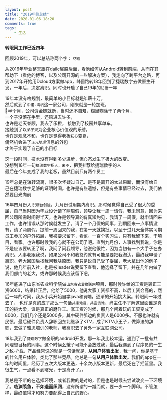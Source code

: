 ```yaml
---
layout: post
title: "2019年终总结"  
date: 2020-01-06 18:20 
comments: true
tags: 
	- 生活
---
```

  

**转眼间工作已近四年**  

回顾2019年，可以总结称两个字： `彷徨`  

从2016年毕业整天跟在dailc屁股后面，看他如何从Android转到前端，从而在其帮助下（看他的博客，以及公司开源的一些解决方案），我走向了跨平台之路，再到2017年开始用Dcloud方案做app，峰回路转18年回到了捷瑞数字去做原生开发，一年后，决定离职。同时也开启了自己19年的`彷徨`一年  

19年本没有啥规划，最简单的小目标就是年薪十万，   
然后就到了`中诺.海帆`这一家公司，刚来就是一轮加班，  
半个月，公司资金链就断，当时还不自知，糊里糊涂干了两个月，  
一个子没落在手里，还赔进去许多，   
也许是老天眷顾，我去了乐橙， 接触到了校园共享单车，   
接触到了以`弟子规`为企业核心价值观的乐骋，  
也许是观念不和，也许是觉得老板`初心`变更，  
偶然机会进了`正元地理`信息的外包  
才终于实现了自己的小目标   


这一段时间，技术没有得到多少进步，但心态发生了极大的改变。   
没想到18年一句`捷瑞数字招人，来不`，把我推荐给捷瑞数字的人  
最后在今年变成了我的老板，虽然目前只有两个员工   

19年总是在辗转流离，很多次怀疑过自己，是不是离开的太过果断，而没有给自己在捷瑞数字足够的证明时间。也许是有些遗憾，但是有些事情已经过去，我们依然要目光向前   

16年四月份入职`烟台创迹`，九月份试用期内离职。那时候觉得自己受了很大的委屈，自己当时因为毕业设计请了两周假，领导让我一周一请假，我未同意，因为来回公司所需时间得半天。也许是领导真的有真知灼见，我请了一周假，就申请回来工作，也许错误从那时候就发生了。请了一个月假的同事，到期回来一点事情没有，请了两周假，提前一周回来的我，在第一天就挨批，以至于过几天全体实习期员工参加的户外拓展，我被要求留下，看家。一百个实习生，只有我留下来，干项目，看家。也许那时候我的心就不在公司了吧。直到九月份，人事找到我说，你是不是应该要转正了啊，我问了问我领导，他说他很忙，因为当初有一个大手子在办离职。人事老跟我说，如果公司不和我签约就有可能是要把我淘汰，最终我申请了离职。老大回国后找我问我啥原因，我只是说自己受了委屈，老大拿出他的例子说，他几年前入社，也是被leader说要留下查看，他选择了留下，并在几年内做了我们部门的老大，或许那时候我应该留下吧。   

16年底进了山东省农业科学院做`山东省农业物联网`项目，那时候许给的工资是转正工资6000，结果转正后，他给了5000，他说大家工资都不高，以后工资会高的，然后一年的时间，我从小兵开始自学java和前端，逐渐的开始挑大梁。转眼间一年过去了， 也许是真的应了那么一句话`共患难易，共富贵难`，尚主任不了解这里面谁是真正的挑大梁，谁是真正的磨洋工。涨工资的时候，那几个闲着玩的工资变成了8000，我们几个还是5000多，其中硬件那边的负责人是6000多。不服也许就有民愤，最后硬件负责人辞职回东北继承了KTV，成了KTV小王子，做算法的辞职，去做了雅思培训的老师，我离职去了另外一家互联网公司。   

18年我到了`捷瑞数字`做全职的android开发，那一年我比较幸运，遇到了一批有共同理想目标的同事。这个时候幺蛾子可能不会放过我，最后我遇到了程序员的一生之敌-`产品`。产品经常说的就是一句话就是，**从用户体验出发**，我一问，你是基于的什么用户体验，类比了那些竞品。他总是一句**从用户体验出发**。我们的app在一年的时间里，经历了五次大版本更迭，十余次小版本更新，最后死在了摇篮里。我很生气，一点看不到曙光，于是离开了。。    

我总是不断的在选择环境，或者我做的是对的，但是也是时候去尝试改变一下环境了。**临渊羡鱼，不如退而织网**，没有所谓的一蹴而就，要一步一个脚印。不管怎样，最终值得才和努力要配得上自己的野心。






